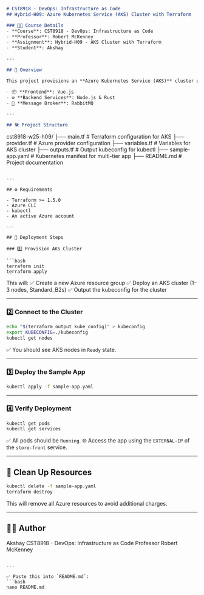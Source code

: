```markdown
# CST8918 - DevOps: Infrastructure as Code
## Hybrid-H09: Azure Kubernetes Service (AKS) Cluster with Terraform

### 👨‍💻 Course Details
- **Course**: CST8918 - DevOps: Infrastructure as Code
- **Professor**: Robert McKenney
- **Assignment**: Hybrid-H09 - AKS Cluster with Terraform
- **Student**: Akshay

---

## 🚀 Overview

This project provisions an **Azure Kubernetes Service (AKS)** cluster using **Terraform** and deploys a **multi-tier sample application** that includes:

- 📦 **Frontend**: Vue.js
- ⚙️ **Backend Services**: Node.js & Rust
- 📡 **Message Broker**: RabbitMQ

---

## 🛠️ Project Structure

```

cst8918-w25-h09/
├── main.tf              # Terraform configuration for AKS
├── provider.tf          # Azure provider configuration
├── variables.tf         # Variables for AKS cluster
├── outputs.tf           # Output kubeconfig for kubectl
├── sample-app.yaml      # Kubernetes manifest for multi-tier app
├── README.md            # Project documentation

````

---

## ⚙️ Requirements

- Terraform >= 1.5.0
- Azure CLI
- kubectl
- An active Azure account

---

## 🌱 Deployment Steps

### 1️⃣ Provision AKS Cluster

```bash
terraform init
terraform apply
````

This will:
✅ Create a new Azure resource group
✅ Deploy an AKS cluster (1–3 nodes, Standard\_B2s)
✅ Output the kubeconfig for the cluster

---

### 2️⃣ Connect to the Cluster

```bash
echo "$(terraform output kube_config)" > kubeconfig
export KUBECONFIG=./kubeconfig
kubectl get nodes
```

✅ You should see AKS nodes in `Ready` state.

---

### 3️⃣ Deploy the Sample App

```bash
kubectl apply -f sample-app.yaml
```

---

### 4️⃣ Verify Deployment

```bash
kubectl get pods
kubectl get services
```

✅ All pods should be `Running`.
🌐 Access the app using the `EXTERNAL-IP` of the `store-front` service.

---

## 🧹 Clean Up Resources

```bash
kubectl delete -f sample-app.yaml
terraform destroy
```

This will remove all Azure resources to avoid additional charges.

---

## 👨‍🎓 Author

Akshay
CST8918 - DevOps: Infrastructure as Code
Professor Robert McKenney

````

---

✅ Paste this into `README.md`:  
```bash
nano README.md
````
